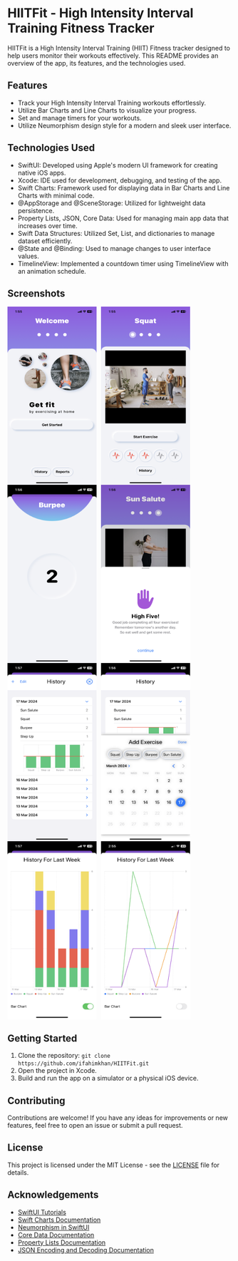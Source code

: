 <!DOCTYPE html>
<html lang="en">
<body>

  <h1>HIITFit - High Intensity Interval Training Fitness Tracker</h1>

  <p>HIITFit is a High Intensity Interval Training (HIIT) Fitness tracker designed to help users monitor their workouts effectively. This README provides an overview of the app, its features, and the technologies used.</p>

  <h2>Features</h2>
  <ul>
    <li>Track your High Intensity Interval Training workouts effortlessly.</li>
    <li>Utilize Bar Charts and Line Charts to visualize your progress.</li>
    <li>Set and manage timers for your workouts.</li>
    <li>Utilize Neumorphism design style for a modern and sleek user interface.</li>
  </ul>

  <h2>Technologies Used</h2>
  <ul>
    <li>SwiftUI: Developed using Apple's modern UI framework for creating native iOS apps.</li>
    <li>Xcode: IDE used for development, debugging, and testing of the app.</li>
    <li>Swift Charts: Framework used for displaying data in Bar Charts and Line Charts with minimal code.</li>
    <li>@AppStorage and @SceneStorage: Utilized for lightweight data persistence.</li>
    <li>Property Lists, JSON, Core Data: Used for managing main app data that increases over time.</li>
    <li>Swift Data Structures: Utilized Set, List, and dictionaries to manage dataset efficiently.</li>
    <li>@State and @Binding: Used to manage changes to user interface values.</li>
    <li>TimelineView: Implemented a countdown timer using TimelineView with an animation schedule.</li>
  </ul>

  <h2>Screenshots</h2>
<div style="display: flex; flex-wrap: wrap;">
  <img src="/screenshots/welcome.png" alt="Screenshot 1" width="200" height="400" style="margin-right: 10px;">
  <img src="/screenshots/exercise.png" alt="Screenshot 2" width="200" height="400" style="margin-right: 10px;">
  <img src="/screenshots/timer.png" alt="Screenshot 3" width="200" height="400" style="margin-right: 10px;">
  <img src="/screenshots/success.png" alt="Screenshot 4" width="200" height="400" style="margin-right: 10px;">
  <img src="/screenshots/history.png" alt="Screenshot 5" width="200" height="400" style="margin-right: 10px;">
  <img src="/screenshots/edithistory.png" alt="Screenshot 6" width="200" height="400" style="margin-right: 10px;">
  <img src="/screenshots/reports.png" alt="Screenshot 7" width="200" height="400" style="margin-right: 10px;">
  <img src="/screenshots/linechart.png" alt="Screenshot 7" width="200" height="400" style="margin-right: 10px;">
</div>


  <h2>Getting Started</h2>
  <ol>
    <li>Clone the repository: <code>git clone https://github.com/ifahimkhan/HIITFit.git</code></li>
    <li>Open the project in Xcode.</li>
    <li>Build and run the app on a simulator or a physical iOS device.</li>
  </ol>

  <h2>Contributing</h2>
  <p>Contributions are welcome! If you have any ideas for improvements or new features, feel free to open an issue or submit a pull request.</p>

  <h2>License</h2>
  <p>This project is licensed under the MIT License - see the <a href="LICENSE">LICENSE</a> file for details.</p>

 
  <h2>Acknowledgements</h2>
  <ul>
    <li><a href="https://developer.apple.com/tutorials/swiftui">SwiftUI Tutorials</a></li>
    <li><a href="https://github.com/danielgindi/Charts">Swift Charts Documentation</a></li>
    <li><a href="https://swiftwithmajid.com/2020/10/28/neumorphism-in-swiftui/">Neumorphism in SwiftUI</a></li>
    <li><a href="https://developer.apple.com/documentation/coredata">Core Data Documentation</a></li>
    <li><a href="https://developer.apple.com/documentation/foundation/propertylistserialization">Property Lists Documentation</a></li>
    <li><a href="https://developer.apple.com/documentation/foundation/jsonencoder">JSON Encoding and Decoding Documentation</a></li>
  </ul>

</body>
</html>
